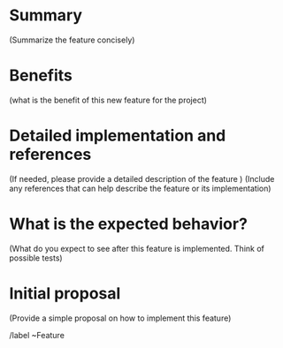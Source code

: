 # Summary

(Summarize the feature concisely)

# Benefits

(what is the benefit of this new feature for the project)

# Detailed implementation and references

(If needed, please provide a detailed description of the feature )
(Include any references that can help describe the feature or its implementation)

# What is the expected behavior?

(What do you expect to see after this feature is implemented. Think of possible tests)

# Initial proposal

(Provide a simple proposal on how to implement this feature)


/label ~Feature
